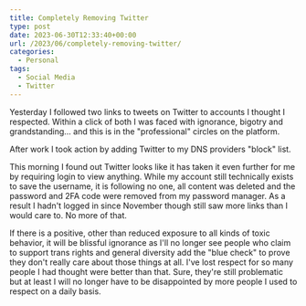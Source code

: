 ```yaml
---
title: Completely Removing Twitter
type: post
date: 2023-06-30T12:33:40+00:00
url: /2023/06/completely-removing-twitter/
categories:
  - Personal
tags:
  - Social Media
  - Twitter
---
```


Yesterday I followed two links to tweets on Twitter to accounts I thought I respected. Within a click of both I was faced with ignorance, bigotry and grandstanding... and this is in the "professional" circles on the platform.

After work I took action by adding Twitter to my DNS providers "block" list.

This morning I found out Twitter looks like it has taken it even further for me by requiring login to view anything. While my account still technically exists to save the username, it is following no one, all content was deleted and the password and 2FA code were removed from my password manager. As a result I hadn't logged in since November though still saw more links than I would care to. No more of that.

If there is a positive, other than reduced exposure to all kinds of toxic behavior, it will be blissful ignorance as I'll no longer see people who claim to support trans rights and general diversity add the "blue check" to prove they don't really care about those things at all. I've lost respect for so many people I had thought were better than that. Sure, they're still problematic but at least I will no longer have to be disappointed by more people I used to respect on a daily basis.